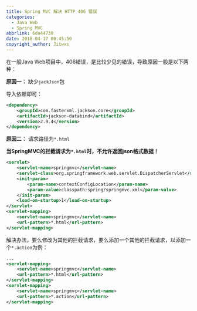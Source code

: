 ```yaml
---
title: Spring MVC 解决 HTTP 406 错误
categories:
  - Java Web
  - Spring MVC
abbrlink: 6da44730
date: 2018-04-17 00:45:50
copyright_author: Jitwxs
---
```


在一般Java Web项目中，406错误，是比较少见的错误，导致原因一般是以下两种：

**原因一：** 缺少`jackJson`包

导入依赖即可：

```xml
<dependency>
	<groupId>com.fasterxml.jackson.core</groupId>
	<artifactId>jackson-databind</artifactId>
	<version>2.9.4</version>
</dependency>
```

**原因二：** 请求路径为`*.html`

**当SpringMVC的拦截请求为`*.html`时，不允许返回json格式数据！**

```xml
<servlet>
    <servlet-name>springmvc</servlet-name>
    <servlet-class>org.springframework.web.servlet.DispatcherServlet</servlet-class>
    <init-param>
        <param-name>contextConfigLocation</param-name>
        <param-value>classpath:spring/springmvc.xml</param-value>
    </init-param>
    <load-on-startup>1</load-on-startup>
</servlet>
<servlet-mapping>
    <servlet-name>springmvc</servlet-name>
    <url-pattern>*.html</url-pattern>
</servlet-mapping>
```

解决办法，要么修改为其他的拦截请求，要么添加一个其他的拦截请求，以添加一个`*.action`为例：

```xml
...
<servlet-mapping>
    <servlet-name>springmvc</servlet-name>
    <url-pattern>*.html</url-pattern>
</servlet-mapping>
<servlet-mapping>
    <servlet-name>springmvc</servlet-name>
    <url-pattern>*.action</url-pattern>
</servlet-mapping>
```
